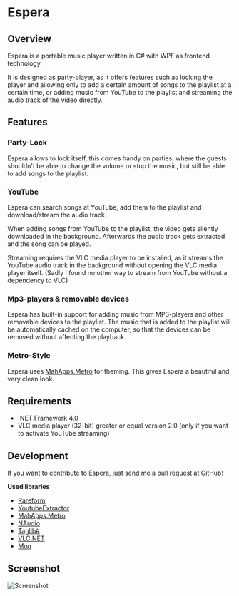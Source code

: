 # Espera

## Overview

Espera is a portable music player written in C# with WPF as frontend technology.

It is designed as party-player, as it offers features such as locking the player and allowing only to add a certain
amount of songs to the playlist at a certain time, or adding music from YouTube to the playlist and streaming the 
audio track of the video directly.

## Features

### Party-Lock

Espera allows to lock itself, this comes handy on parties, where the guests shouldn't be able to change the volume or 
stop the music, but still be able to add songs to the playlist.

### YouTube

Espera can search songs at YouTube, add them to the playlist and download/stream the audio track.

When adding songs from YouTube to the playlist, the video gets silently downloaded in the background.
Afterwards the audio track gets extracted and the song can be played.

Streaming requires the VLC media player to be installed, as it streams the YouTube audio track in the background 
without opening the VLC media player itself. (Sadly I found no other way to stream from YouTube without a dependency to VLC)

### Mp3-players & removable devices

Espera has built-in support for adding music from MP3-players and other removable devices to the playlist.
The music that is added to the playlist will be automatically cached on the computer, so that the devices can be removed
without affecting the playback.

### Metro-Style

Espera uses [MahApps.Metro](http://github.com/MahApps/MahApps.Metro) for theming. This gives Espera a beautiful and 
very clean look.

## Requirements

 - .NET Framework 4.0
 - VLC media player (32-bit) greater or equal version 2.0 (only if you want to activate YouTube streaming)

## Development

If you want to contribute to Espera, just send me a pull request at [GitHub](https://github.com/flagbug/Espera)!

**Used libraries**

- [Rareform](http://github.com/flagbug/Rareform)
- [YoutubeExtractor](http://github.com/flagbug/YoutubeExtractor)
- [MahApps.Metro](http://github.com/flagbug/MahApps.Metro)
- [NAudio](http://naudio.codeplex.com)
- [Taglib#](http://github.com/mono/taglib-sharp)
- [VLC.NET](http://vlcdotnet.codeplex.com/)
- [Moq](http://code.google.com/p/moq/)

## Screenshot

![Screenshot](http://flagbug.github.com/espera/screenshot.jpg)